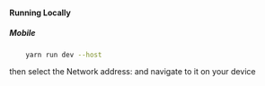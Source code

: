 #### Running Locally

##### Mobile

```bash
    yarn run dev --host
```

then select the Network address: and navigate to it on your device
